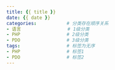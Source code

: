 ```yaml
---
title: {{ title }}
date: {{ date }}
categories:           # 分类存在顺序关系
- 语言                 # 1级分类
- PHP                 # 2级分类
- PDO                 # 3级分类    
tags:                 # 标签为无序
- PHP                 # 标签1
- PDO                 # 标签2
---
```


